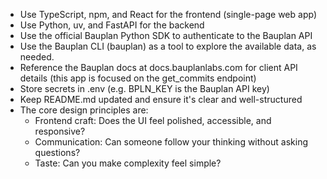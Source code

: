- Use TypeScript, npm, and React for the frontend (single-page web app)
- Use Python, uv, and FastAPI for the backend
- Use the official Bauplan Python SDK to authenticate to the Bauplan API
- Use the Bauplan CLI (bauplan) as a tool to explore the available data, as needed.
- Reference the Bauplan docs at docs.bauplanlabs.com for client API details (this app is focused on the get_commits endpoint)
- Store secrets in .env (e.g. BPLN_KEY is the Bauplan API key)
- Keep README.md updated and ensure it's clear and well-structured
- The core design principles are:
  - Frontend craft: Does the UI feel polished, accessible, and responsive?
  - Communication: Can someone follow your thinking without asking questions?
  - Taste: Can you make complexity feel simple?